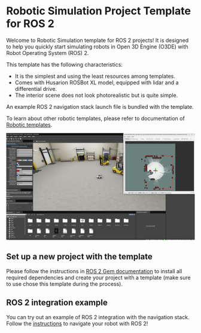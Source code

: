 # Robotic Simulation Project Template for ROS 2

Welcome to Robotic Simulation template for ROS 2 projects!
It is designed to help you quickly start simulating robots in Open 3D Engine (O3DE) with Robot Operating System (ROS) 2.

This template has the following characteristics:
- It is the simplest and using the least resources among templates.
- Comes with Husarion ROSBot XL model, equipped with lidar and a differential drive.
- The interior scene does not look photorealistic but is quite simple.

An example ROS 2 navigation stack launch file is bundled with the template.

To learn about other robotic templates, please refer to documentation of  
[Robotic templates](https://development--o3deorg.netlify.app/docs/user-guide/interactivity/robotics/overview/#templates).

![Template picture](Screenshots/template_in_use.png)

## Set up a new project with the template

Please follow the instructions in [ROS 2 Gem documentation](https://development--o3deorg.netlify.app/docs/user-guide/interactivity/robotics/project-configuration/)
to install all required dependencies and create your project with a template (make sure to use chose this template during the process).

## ROS 2 integration example

You can try out an example of ROS 2 integration with the navigation stack.
Follow the [instructions](https://github.com/o3de/o3de-extras/tree/development/Templates/Ros2ProjectTemplate/Template/Examples/slam_navigation/README.md) to navigate your robot with ROS 2!
